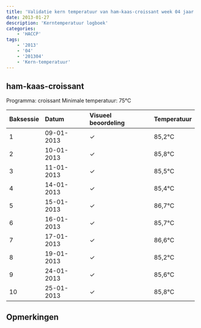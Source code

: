 ```yaml
---
title: 'Validatie kern temperatuur van ham-kaas-croissant week 04 jaar 2013'
date: 2013-01-27
description: 'Kerntemperatuur logboek'
categories:
    - 'HACCP'
tags:
    - '2013'
    - '04'
    - '201304'
    - 'Kern-temperatuur'
---
```


## ham-kaas-croissant

Programma: croissant
Minimale temperatuur: 75°C

| Baksessie | Datum | Visueel beoordeling | Temperatuur |
|:---|:---|:---|:---|
| 1 | 09-01-2013 | &check; | 85,2°C |
| 2 | 10-01-2013 | &check; | 85,8°C |
| 3 | 11-01-2013 | &check; | 85,5°C |
| 4 | 14-01-2013 | &check; | 85,4°C |
| 5 | 15-01-2013 | &check; | 86,7°C |
| 6 | 16-01-2013 | &check; | 85,7°C |
| 7 | 17-01-2013 | &check; | 86,6°C |
| 8 | 19-01-2013 | &check; | 85,2°C |
| 9 | 24-01-2013 | &check; | 85,6°C |
| 10 | 25-01-2013 | &check; | 85,8°C |

## Opmerkingen


